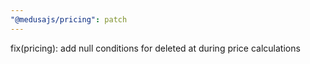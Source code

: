 ```yaml
---
"@medusajs/pricing": patch
---
```


fix(pricing): add null conditions for deleted at during price calculations
